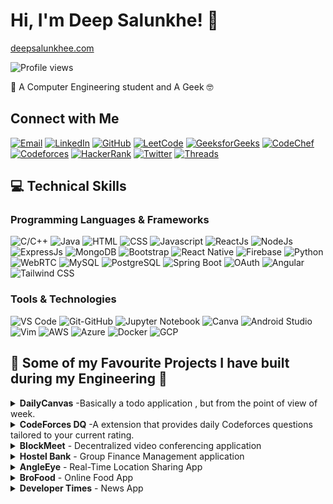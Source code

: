 # Hi, I'm Deep Salunkhe! 👋

[deepsalunkhee.com](https://deepsalunkhee.com)

![Profile views](https://komarev.com/ghpvc/?username=deepsalunkhee&label=Profile%20views&color=0e75b6&style=flat)

🌟 A Computer Engineering student and A Geek 🤓

## Connect with Me

[![Email](https://img.shields.io/badge/Email-%23D14836.svg?style=for-the-badge&logo=gmail&logoColor=white)](mailto:deepsalunkhee@gmail.com)
[![LinkedIn](https://img.shields.io/badge/LinkedIn-%230077B5.svg?style=for-the-badge&logo=linkedin&logoColor=white)](https://www.linkedin.com/in/deep-salunkhe-917931225/)
[![GitHub](https://img.shields.io/badge/GitHub-%23181717.svg?style=for-the-badge&logo=github&logoColor=white)](http://github.com/deepsalunkhee)
[![LeetCode](https://img.shields.io/badge/LeetCode-%23FFA116.svg?style=for-the-badge&logo=leetcode&logoColor=black)](https://leetcode.com/deepsalunkhee/)
[![GeeksforGeeks](https://img.shields.io/badge/GeeksforGeeks-%2348A646.svg?style=for-the-badge&logo=geeksforgeeks&logoColor=white)](https://auth.geeksforgeeks.org/user/deepsalunkhee)
[![CodeChef](https://img.shields.io/badge/CodeChef-%235B463F.svg?style=for-the-badge&logo=codechef&logoColor=white)](https://www.codechef.com/users/deepsalunkhee)
[![Codeforces](https://img.shields.io/badge/Codeforces-%23161616.svg?style=for-the-badge&logo=codeforces&logoColor=white)](https://codeforces.com/profile/Deep_Salunkhe)
[![HackerRank](https://img.shields.io/badge/HackerRank-%23006500.svg?style=for-the-badge&logo=hackerrank&logoColor=white)](https://www.hackerrank.com/deepsalunkhee)
[![Twitter](https://img.shields.io/badge/Twitter-%231DA1F2.svg?style=for-the-badge&logo=twitter&logoColor=white)](https://twitter.com/DeepSalunkhee)
[![Threads](https://img.shields.io/badge/Threads-%232C2C2C.svg?style=for-the-badge&logo=threads&logoColor=white)](https://www.threads.net/@deepsalunkhee)

## 💻 Technical Skills

### Programming Languages & Frameworks
![C/C++](https://img.shields.io/badge/C/C++-00599C?style=for-the-badge&logo=c%2B%2B&logoColor=white)
![Java](https://img.shields.io/badge/Java-007396?style=for-the-badge&logo=java&logoColor=white)
![HTML](https://img.shields.io/badge/HTML-E34F26?style=for-the-badge&logo=html5&logoColor=white)
![CSS](https://img.shields.io/badge/CSS-1572B6?style=for-the-badge&logo=css3&logoColor=white)
![Javascript](https://img.shields.io/badge/Javascript-F7DF1E?style=for-the-badge&logo=javascript&logoColor=black)
![ReactJs](https://img.shields.io/badge/ReactJs-61DAFB?style=for-the-badge&logo=react&logoColor=black)
![NodeJs](https://img.shields.io/badge/NodeJs-339933?style=for-the-badge&logo=node.js&logoColor=white)
![ExpressJs](https://img.shields.io/badge/ExpressJs-000000?style=for-the-badge&logo=express&logoColor=white)
![MongoDB](https://img.shields.io/badge/MongoDB-47A248?style=for-the-badge&logo=mongodb&logoColor=white)
![Bootstrap](https://img.shields.io/badge/Bootstrap-563D7C?style=for-the-badge&logo=bootstrap&logoColor=white)
![React Native](https://img.shields.io/badge/React_Native-61DAFB?style=for-the-badge&logo=react&logoColor=white)
![Firebase](https://img.shields.io/badge/Firebase-FFCA28?style=for-the-badge&logo=firebase&logoColor=black)
![Python](https://img.shields.io/badge/Python-3776AB?style=for-the-badge&logo=python&logoColor=white)
![WebRTC](https://img.shields.io/badge/Webrtc-DC382D?style=for-the-badge&logo=webrtc&logoColor=white)
![MySQL](https://img.shields.io/badge/MySQL-4479A1?style=for-the-badge&logo=mysql&logoColor=white)
![PostgreSQL](https://img.shields.io/badge/PostgreSQL-4169E1?style=for-the-badge&logo=postgresql&logoColor=white)
![Spring Boot](https://img.shields.io/badge/Spring_Boot-6DB33F?style=for-the-badge&logo=spring-boot&logoColor=white)
![OAuth](https://img.shields.io/badge/OAuth-0096D6?style=for-the-badge&logo=oauth&logoColor=white)
![Angular](https://img.shields.io/badge/Angular-DD0031?style=for-the-badge&logo=angular&logoColor=white)
![Tailwind CSS](https://img.shields.io/badge/Tailwind_CSS-06B6D4?style=for-the-badge&logo=tailwind-css&logoColor=white)

### Tools & Technologies
![VS Code](https://img.shields.io/badge/VS%20Code-007ACC?style=for-the-badge&logo=visual-studio-code&logoColor=white)
![Git-GitHub](https://img.shields.io/badge/Git--GitHub-181717?style=for-the-badge&logo=github&logoColor=white)
![Jupyter Notebook](https://img.shields.io/badge/Jupyter%20Notebook-F37626?style=for-the-badge&logo=jupyter&logoColor=white)
![Canva](https://img.shields.io/badge/Canva-00C4CC?style=for-the-badge&logo=canva&logoColor=white)
![Android Studio](https://img.shields.io/badge/Android_Studio-3DDC84?style=for-the-badge&logo=android-studio&logoColor=white)
![Vim](https://img.shields.io/badge/Vim-019733?style=for-the-badge&logo=vim&logoColor=white)
![AWS](https://img.shields.io/badge/AWS-232F3E?style=for-the-badge&logo=amazon-aws&logoColor=white)
![Azure](https://img.shields.io/badge/Azure-0078D4?style=for-the-badge&logo=microsoft-azure&logoColor=white)
![Docker](https://img.shields.io/badge/Docker-2496ED?style=for-the-badge&logo=docker&logoColor=white)
![GCP](https://img.shields.io/badge/GCP-4285F4?style=for-the-badge&logo=google-cloud&logoColor=white)

## 🚀 Some of my Favourite Projects I have built during my Engineering 😤

<details>
  
   <summary><strong>DailyCanvas</strong> -Basically a todo application , but from the point of view of week.</summary>
  
  - Sign in with Google OAuth and enjoy a smooth, paper-like UI for a natural writing experience.
  - Create a fresh canvas each week with a full week overview and assign todos to specific days (Monday–Sunday).
  - Easily add, edit, and organize todos with features like marking as done or scratching them with black/blue strike-through lines.
  - Personalize your todos using color coding (black or blue) for better visual organization.

  - [Demo](https://dailycanvas.deepsalunkhee.com/) | [Code](https://github.com/deepsalunkhee/DailyCanvas) | [Video](https://www.youtube.com/watch?v=MawLtozY1a0)
</details>

<details>
  
  <summary><strong>CodeForces DQ</strong> -A extension that provides daily Codeforces questions tailored to your current rating.</summary>
  
  - Lets you select topic of your choice for practice
  - The selected questions are based on your current rating ,so you can improve efficiently
  - you can tract all of you daily question in one place
  - As your ratting increases the difficulty of the question also increases
  - [Demo](https://chromewebstore.google.com/detail/codeforces-daily-question/cnhblbpmgfmplcmmcbhpjpcippjeibak) | [Code](https://github.com/deepsalunkhee/CodeforcesDQ) | [Video](https://youtu.be/Y6zNmKWVDSU)
</details>

<details>
  
  <summary><strong>BlockMeet</strong> - Decentralized video conferencing application</summary>
  
  - Rather than using traditional SFU based architecture here I have use our In house Decentralized Hydrocarbon based architechture
  - Features: SignIn/SignUp (used JWT here), Creating and joining meet, Decentralized file storage using IPFS, Decentralized logging on Polygon test net
  - Core Tech Stack: React, tailwind css, node-express, websocket, webrtc, Hardhat, solidity
  - [Demo](https://blockmeet.deepsalunkhee.com/) | [Code](https://github.com/deepsalunkhee/BlockMeet) | [Video](https://www.youtube.com/watch?v=aq638ph7_Jc)
</details>

<details>
  <summary><strong>Hostel Bank</strong> - Group Finance Management application</summary>
  
  - Built using React, express, Mongodb, Tailwind, used bcrypt and JWT for auth, used Brevo for sending notification
  - Features: Creating and joining groups, sending and settling money request, in app notification, Transactions history, change password, forgot password handling
  - Explored Deployment using AWS app service, amplify, EC2, github actions, docker and CI/CD using YML
  - [Demo](https://hostelbank.deepsalunkhee.com/) | [Code](https://github.com/deepsalunkhee/Hostel_Bank) | [Video](https://www.linkedin.com/feed/update/urn:li:activity:7165593423758942208/)
</details>

<details>
  <summary><strong>AngleEye</strong> - Real-Time Location Sharing App</summary>
  
  - Developed front-end using React.js, utilized Leaflet library for maps, and Axios for request handling
  - Implemented Express server with 5 API routes, leveraging MongoDB as the database
  - Achieved real-time location sharing through a function that updates and sends current location every minute
  - [Demo](https://angleeye.deepsalunkhee.com/) | [Code](https://github.com/deepsalunkhee/AngleEye-MERN) | [Video](https://www.linkedin.com/feed/update/urn:li:activity:7081887637745111040/)
</details>

<details>
  <summary><strong>BroFood</strong> - Online Food App</summary>
  
  - Utilized React.js, Bootstrap, localStorage, react-router-dom, and Fetch API in front-end implementation
  - Developed API routes for user signin, signup, data retrieval from DB, and displaying ordered data
  - Implemented JWT and bcrypt for enhanced data security in case of DB compromise
  - [Demo](https://brofood.deepsalunkhee.com/) | [Code](https://github.com/deepsalunkhee/Bro-Food-MERN) | [Video](https://www.linkedin.com/feed/update/urn:li:activity:7025070234503897088/)
</details>

<details>
  <summary><strong>Developer Times</strong> - News App</summary>
  
  - Developed DeveloperTimes, a web application using NewsApi and MERN stack
  - Implemented API handling, data fetching, and frontend data display using destructuring
  - Managed frontend-to-backend request handling for seamless user experience
  - [Demo](https://devtimes.deepsalunkhee.com/) | [Code](https://github.com/deepsalunkhee/Developer-Times-Project) | [Video](https://www.linkedin.com/feed/update/urn:li:activity:7032406749269700608/)
</details>



